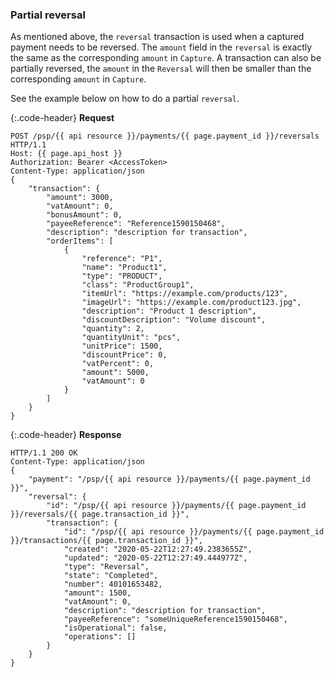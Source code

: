 
### Partial reversal

As mentioned above, the `reversal` transaction is used when a captured payment
needs to be reversed. The `amount` field in the `reversal` is exactly the same
as the corresponding `amount` in `Capture`.
A transaction can also be partially reversed, the `amount` in the `Reversal` will
then be smaller than the corresponding `amount` in `Capture`.

See the example below on how to do a partial `reversal`.

{:.code-header}
**Request**

```http
POST /psp/{{ api resource }}/payments/{{ page.payment_id }}/reversals HTTP/1.1
Host: {{ page.api_host }}
Authorization: Bearer <AccessToken>
Content-Type: application/json
{
    "transaction": {
        "amount": 3000,
        "vatAmount": 0,
        "bonusAmount": 0,
        "payeeReference": "Reference1590150468",
        "description": "description for transaction",
        "orderItems": [
            {
                "reference": "P1",
                "name": "Product1",
                "type": "PRODUCT",
                "class": "ProductGroup1",
                "itemUrl": "https://example.com/products/123",
                "imageUrl": "https://example.com/product123.jpg",
                "description": "Product 1 description",
                "discountDescription": "Volume discount",
                "quantity": 2,
                "quantityUnit": "pcs",
                "unitPrice": 1500,
                "discountPrice": 0,
                "vatPercent": 0,
                "amount": 5000,
                "vatAmount": 0
            }
        ]
    }
}
```

{:.code-header}
**Response**

```http
HTTP/1.1 200 OK
Content-Type: application/json
{
    "payment": "/psp/{{ api resource }}/payments/{{ page.payment_id }}",
    "reversal": {
        "id": "/psp/{{ api resource }}/payments/{{ page.payment_id }}/reversals/{{ page.transaction_id }}",
        "transaction": {
            "id": "/psp/{{ api resource }}/payments/{{ page.payment_id }}/transactions/{{ page.transaction_id }}",
            "created": "2020-05-22T12:27:49.2383655Z",
            "updated": "2020-05-22T12:27:49.444977Z",
            "type": "Reversal",
            "state": "Completed",
            "number": 40101653482,
            "amount": 1500,
            "vatAmount": 0,
            "description": "description for transaction",
            "payeeReference": "someUniqueReference1590150468",
            "isOperational": false,
            "operations": []
        }
    }
}
```
